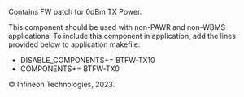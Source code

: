 Contains FW patch for 0dBm TX Power.

This component should be used with non-PAWR and non-WBMS applications. To include this component in application, add the lines provided below to application makefile:
- DISABLE_COMPONENTS+= BTFW-TX10
- COMPONENTS+= BTFW-TX0


© Infineon Technologies, 2023.

